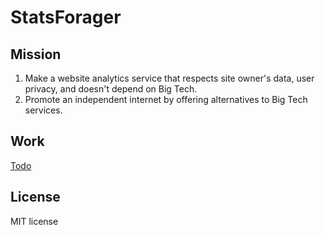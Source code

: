 # StatsForager

## Mission

1. Make a website analytics service that respects site owner's data, user privacy, and doesn't depend on Big Tech.
2. Promote an independent internet by offering alternatives to Big Tech services.


## Work

[Todo](todo.md)

## License

MIT license
